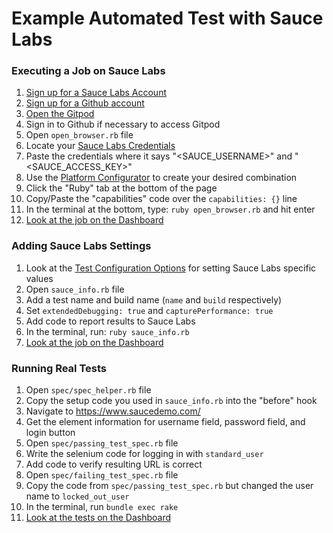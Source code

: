 # Example Automated Test with Sauce Labs

### Executing a Job on Sauce Labs

1. [Sign up for a Sauce Labs Account](https://saucelabs.com/sign-up)
2. [Sign up for a Github account](https://github.com/join)
3. [Open the Gitpod](https://gitpod.io/#https://github.com/sauce-examples/ruby-example)
4. Sign in to Github if necessary to access Gitpod
5. Open `open_browser.rb` file
6. Locate your [Sauce Labs Credentials](https://app.saucelabs.com/user-settings)
7. Paste the credentials where it says "<SAUCE_USERNAME>" and "<SAUCE_ACCESS_KEY>"
8. Use the [Platform Configurator](https://wiki.saucelabs.com/display/DOCS/Platform+Configurator#/) to create your desired combination
9. Click the "Ruby" tab at the bottom of the page
10. Copy/Paste the "capabilities" code over the `capabilities: {}` line
11. In the terminal at the bottom, type: `ruby open_browser.rb` and hit enter
12. [Look at the job on the Dashboard](https://app.saucelabs.com/dashboard/tests)

### Adding Sauce Labs Settings

1. Look at the [Test Configuration Options](https://docs.saucelabs.com/reference/test-configuration/) for setting Sauce Labs specific values
2. Open `sauce_info.rb` file
3. Add a test name and build name (`name` and `build` respectively)
4. Set `extendedDebugging: true` and `capturePerformance: true`
5. Add code to report results to Sauce Labs
6. In the terminal, run: `ruby sauce_info.rb`
7. [Look at the job on the Dashboard](https://app.saucelabs.com/dashboard/tests)

### Running Real Tests

1. Open `spec/spec_helper.rb` file
2. Copy the setup code you used in `sauce_info.rb` into the "before" hook
3. Navigate to https://www.saucedemo.com/
4. Get the element information for username field, password field, and login button
5. Open `spec/passing_test_spec.rb` file
6. Write the selenium code for logging in with `standard_user`
7. Add code to verify resulting URL is correct
8. Open `spec/failing_test_spec.rb` file
9. Copy the code from `spec/passing_test_spec.rb` but changed the user name to `locked_out_user`
10. In the terminal, run `bundle exec rake`
11. [Look at the tests on the Dashboard](https://app.saucelabs.com/dashboard/tests)
